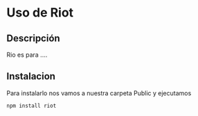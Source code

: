 # Uso de Riot

## Descripción
Rio es para ....


## Instalacion
Para instalarlo nos vamos a nuestra carpeta Public y ejecutamos

```bash
npm install riot
```

